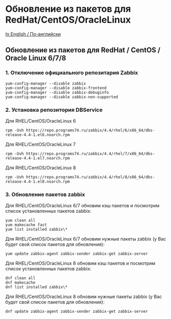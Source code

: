 # Обновление из пакетов для RedHat/CentOS/OracleLinux

[In English / По-английски](RHELUPDATE.md)

## Обновление из пакетов для RedHat / CentOS / Oracle Linux 6/7/8

### 1. Отключение официального репозитария Zabbix
~~~~
yum-config-manager --disable zabbix
yum-config-manager --disable zabbix-frontend
yum-config-manager --disable zabbix-debuginfo
yum-config-manager --disable zabbix-non-supported
~~~~

### 2. Установка репозитория DBService

Для RHEL/CentOS/OracleLinux 6
~~~~
rpm -Uvh https://repo.programs74.ru/zabbix/4.4/rhel/6/x86_64/dbs-release-4.4-1.el6.noarch.rpm
~~~~

Для RHEL/CentOS/OracleLinux 7
~~~~
rpm -Uvh https://repo.programs74.ru/zabbix/4.4/rhel/7/x86_64/dbs-release-4.4-1.el7.noarch.rpm
~~~~

Для RHEL/CentOS/OracleLinux 8
~~~~
rpm -Uvh https://repo.programs74.ru/zabbix/4.4/rhel/8/x86_64/dbs-release-4.4-1.el8.noarch.rpm
~~~~

### 3. Обновление пакетов zabbix

Для RHEL/CentOS/OracleLinux 6/7 обновим кэш пакетов и посмотрим список установленных пакетов zabbix:
~~~~
yum clean all
yum makecache fast
yum list installed zabbix\*
~~~~

Для RHEL/CentOS/OracleLinux 6/7 обновим нужные пакеты zabbix (у Вас будет свой список пакетов для обновления):
~~~~
yum update zabbix-agent zabbix-sender zabbix-get zabbix-server
~~~~

Для RHEL/CentOS/OracleLinux 8 обновим кэш пакетов и посмотрим список установленных пакетов zabbix:
~~~~
dnf clean all
dnf makecache
dnf list installed zabbix\*
~~~~

Для RHEL/CentOS/OracleLinux 8 обновим нужные пакеты zabbix (у Вас будет свой список пакетов для обновления):
~~~~
dnf update zabbix-agent zabbix-sender zabbix-get zabbix-server
~~~~
